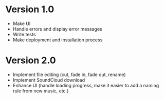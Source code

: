 # Version 1.0
- Make UI
- Handle errors and display error messages
- Write tests
- Make deployment and installation process

# Version 2.0
- Implement file editing (cut, fade in, fade out, rename)
- Implement SoundCloud download
- Enhance UI (handle loading progress, make it easier to add a naming rule from new music, etc.)
